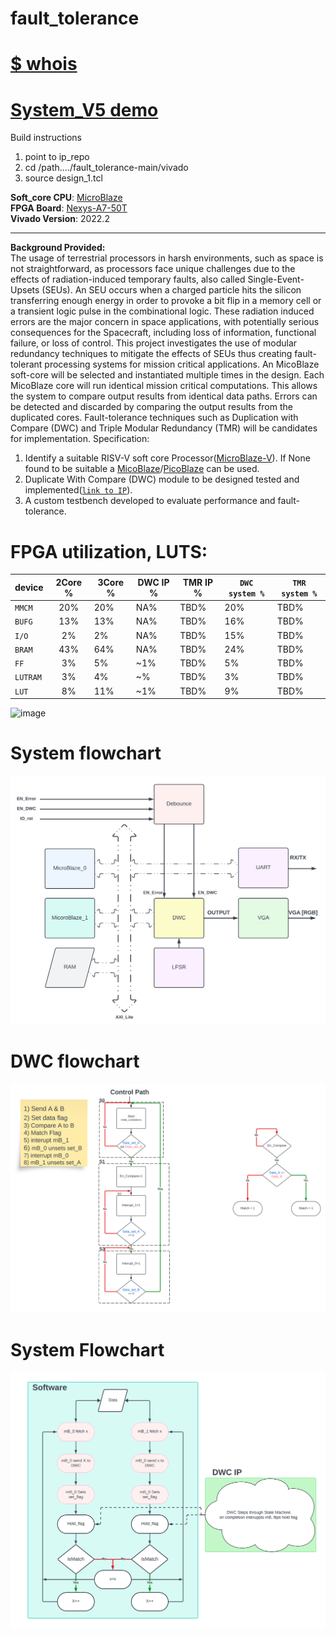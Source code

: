 # fault_tolerance
# [$ whois](https://www.brennan.gg/)

# **[System_V5 demo](https://youtu.be/sJcxpZKU-E0)**  

Build instructions    
1) point to ip_repo
2) cd /path..../fault_tolerance-main/vivado
3) source design_1.tcl

**Soft_core CPU**: [MicroBlaze](https://www.xilinx.com/products/design-tools/microblaze.html)  
**FPGA Board**: [Nexys-A7-50T](https://www.xilinx.com/support/university/xup-boards/DigilentNexysA7.html)  
**Vivado Version**: 2022.2

---

**Background Provided:**   
The usage of terrestrial processors in harsh environments, such as space is not straightforward, as processors face unique challenges due to the effects of radiation-induced temporary faults, also called Single-Event-Upsets (SEUs). An SEU occurs when a charged particle hits the silicon transferring enough energy in order to provoke a bit flip in a memory cell or a transient logic pulse in the combinational logic. These radiation induced errors are the major concern in space applications, with potentially serious consequences for the Spacecraft, including loss of information, functional failure, or loss of control. This project investigates the use of modular redundancy techniques to mitigate the effects of SEUs thus creating fault-tolerant processing systems for mission critical applications. An MicoBlaze soft-core will be selected and instantiated multiple times in the design. Each MicoBlaze core will run identical mission critical computations. This allows the system to compare output results from identical data paths. Errors can be detected and discarded by comparing the output results from the duplicated cores. Fault-tolerance techniques such as Duplication with Compare (DWC) and Triple Modular Redundancy (TMR) will be candidates for implementation. Specification:

1. Identify a suitable RISV-V soft core Processor([MicroBlaze-V](https://www.xilinx.com/products/design-tools/microblaze-v.html#overview)). If None found to be suitable a [MicoBlaze](https://www.xilinx.com/products/design-tools/microblaze.html)/[PicoBlaze](https://www.xilinx.com/products/intellectual-property/picoblaze.html) can be used.
2. Duplicate With Compare (DWC) module to be designed tested and implemented([`link to IP`](https://github.com/Fuscior/fault_tolerance/tree/main/ip_repo/dwc_04_01_1_0)).
3. A custom testbench developed to evaluate performance and fault-tolerance.

# FPGA utilization, LUTS:  

|       device  |         2Core % |      3Core % |     DWC IP % |     TMR IP % | `DWC system %` | `TMR system %` |
| ------------- | :-------------: |------------- |------------- |------------- |------------- |------------- |
| `MMCM`  |                  20%  |         20%  |         NA%  |        TBD%  |        20%  |        TBD%  |
| `BUFG`  |                  13%  |         13%  |         NA%  |        TBD%  |        16%  |        TBD%  |
| `I/O`  |                    2%  |          2%  |         NA%  |        TBD%  |        15%  |        TBD%  |
| `BRAM`  |                  43%  |         64%  |         NA%  |        TBD%  |        24%  |        TBD%  |
| `FF`  |                     3%  |          5%  |         ~1%  |        TBD%  |         5%  |        TBD%  |
| `LUTRAM`  |                 3%  |          4%  |          ~%  |        TBD%  |         3%  |        TBD%  |
| `LUT`  |                    8%  |         11%  |         ~1%  |        TBD%  |         9%  |        TBD%  |

![image](https://github.com/Fuscior/fault_tolerance/blob/main/docs/code/images/demo_image_2.jpg)  

# System flowchart
![image](https://github.com/Fuscior/fault_tolerance/blob/main/docs/code/images/High_level_system_diagram.png)

# DWC flowchart  
![image](https://github.com/Fuscior/fault_tolerance/blob/main/docs/code/images/DWC_control_path.png)

# System Flowchart 
![image](https://github.com/Fuscior/fault_tolerance/blob/main/docs/code/images/High_level_System_flow.png)



